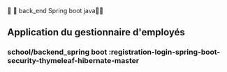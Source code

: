 

 🚀 🚀 back_end Spring boot java🚀🚀
## Application du gestionnaire d'employés
### school/backend_spring boot :registration-login-spring-boot-security-thymeleaf-hibernate-master
